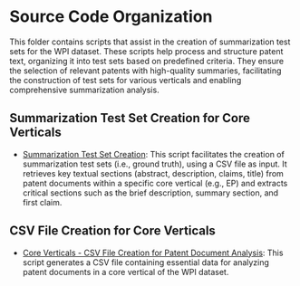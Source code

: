# Source Code Organization
This folder contains scripts that assist in the creation of summarization test sets for the WPI dataset. These scripts help process and structure patent text, organizing it into test sets based on predefined criteria. They ensure the selection of relevant patents with high-quality summaries, facilitating the construction of test sets for various verticals and enabling comprehensive summarization analysis.

## Summarization Test Set Creation for Core Verticals
- [Summarization Test Set Creation](https://github.com/cs1msa/WPIplus/blob/main/Ground%20Truths/Summarization/Source%20Code/Summarization%20Test%20Set%20Creation.ipynb): This script facilitates the creation of summarization test sets (i.e., ground truth), using a CSV file as input. It retrieves key textual sections (abstract, description, claims, title) from patent documents within a specific core vertical (e.g., EP) and extracts critical sections such as the brief description, summary section, and first claim.

## CSV File Creation for Core Verticals
- [Core Verticals - CSV File Creation for Patent Document Analysis](https://github.com/cs1msa/WPIplus/blob/main/Collection%20Verticals%20(subsets)/Source%20Code/CSV%20File%20Creation%20for%20Patent%20Document%20Analysis.ipynb): This script generates a CSV file containing essential data for analyzing patent documents in a core vertical of the WPI dataset.
